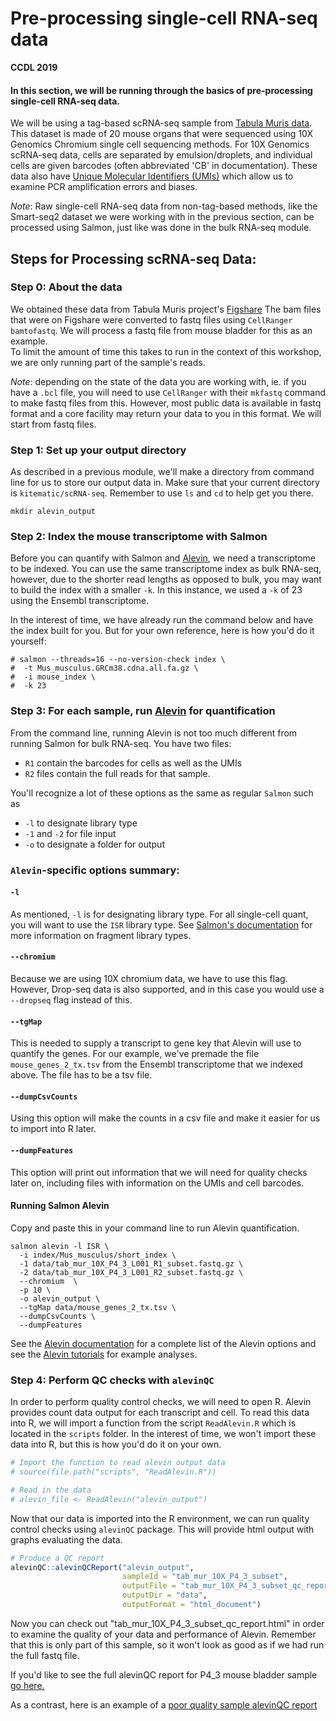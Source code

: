 # Pre-processing single-cell RNA-seq data

**CCDL 2019**

#### In this section, we will be running through the basics of pre-processing single-cell RNA-seq data.

We will be using a tag-based scRNA-seq sample from [Tabula Muris data](https://www.nature.com/articles/s41586-018-0590-4).
This dataset is made of 20 mouse organs that were sequenced using 10X Genomics
Chromium single cell sequencing methods.
For 10X Genomics scRNA-seq data, cells are separated by emulsion/droplets, and individual cells
are given barcodes (often abbreviated 'CB' in documentation).
These data also have
[Unique Molecular Identifiers (UMIs)](http://www.nature.com/doifinder/10.1038/nmeth.2772)
which allow us to examine PCR amplification errors and biases.

*Note*: Raw single-cell RNA-seq data from non-tag-based methods, like the Smart-seq2
dataset we were working with in the previous section, can be processed using
Salmon, just like was done in the bulk RNA-seq module.

## Steps for Processing scRNA-seq Data:

### Step 0: About the data

We obtained these data from Tabula Muris project's [Figshare](https://figshare.com/projects/Tabula_Muris_Transcriptomic_characterization_of_20_organs_and_tissues_from_Mus_musculus_at_single_cell_resolution/27733)
The bam files that were on Figshare were converted to fastq files using
`CellRanger bamtofastq`.
We will process a fastq file from mouse bladder for this as an example.  
To limit the amount of time this takes to run in the context of this workshop,
we are only running part of the sample's reads.

*Note*: depending on the state of the data you are working with, ie. if you have
a `.bcl` file, you will need to use `CellRanger` with their `mkfastq` command to
make fastq files from this.
However, most public data is available in fastq format and a core facility may
return your data to you in this format.
We will start from fastq files.

### Step 1: Set up your output directory

As described in a previous module, we'll make a directory from command line
for us to store our output data in.
Make sure that your current directory is `kitematic/scRNA-seq`. 
Remember to use `ls` and `cd` to help get you there.

```
mkdir alevin_output  
```

### Step 2: Index the mouse transcriptome with Salmon

Before you can quantify with Salmon and
[Alevin](https://www.biorxiv.org/content/10.1101/335000v2), we need a transcriptome
to be indexed.
You can use the same transcriptome index as bulk RNA-seq, however,
due to the shorter read lengths as opposed to bulk, you may want to build the
index with a smaller `-k`.
In this instance, we used a `-k` of 23 using the Ensembl transcriptome.

In the interest of time, we have already run the command below and have the index
built for you.
But for your own reference, here is how you'd do it yourself:
```
# salmon --threads=16 --no-version-check index \
#  -t Mus_musculus.GRCm38.cdna.all.fa.gz \
#  -i mouse_index \
#  -k 23
```

### Step 3: For each sample, run [Alevin](https://www.biorxiv.org/content/10.1101/335000v2) for quantification

From the command line, running Alevin is not too much different from running
Salmon for bulk RNA-seq.
You have two files:
- `R1` contain the barcodes for cells as well as the UMIs
- `R2` files contain the full reads for that sample.  

You'll recognize a lot of these options as the same as regular `Salmon` such as
- `-l` to designate library type
- `-1` and `-2` for file input
- `-o` to designate a folder for output

### `Alevin`-specific options summary:

#### `-l`
As mentioned, `-l` is for designating library type. For all single-cell quant,
you will want to use the `ISR` library type.
See [Salmon's documentation](https://salmon.readthedocs.io/en/latest/library_type.html)
for more information on fragment library types.

#### `--chromium`
Because we are using 10X chromium data, we have to use this flag. However,
Drop-seq data is also supported, and in this case you would use a `--dropseq`
flag instead of this.

#### `--tgMap`
This is needed to supply a transcript to gene key that Alevin will use to
quantify the genes. For our example, we've premade the file `mouse_genes_2_tx.tsv` from
the Ensembl transcriptome that we indexed above. The file has to be a tsv file.

#### `--dumpCsvCounts`
Using this option will make the counts in a csv file and make it easier for us to
import into R later.

#### `--dumpFeatures`
This option will print out information that we will need for quality checks
later on, including files with information on the UMIs and cell barcodes.

#### Running Salmon Alevin

Copy and paste this in your command line to run Alevin quantification.

```
salmon alevin -l ISR \
  -i index/Mus_musculus/short_index \
  -1 data/tab_mur_10X_P4_3_L001_R1_subset.fastq.gz \
  -2 data/tab_mur_10X_P4_3_L001_R2_subset.fastq.gz \
  --chromium  \
  -p 10 \
  -o alevin_output \
  --tgMap data/mouse_genes_2_tx.tsv \
  --dumpCsvCounts \
  --dumpFeatures
```

See the [Alevin documentation](https://salmon.readthedocs.io/en/latest/alevin.html)
for a complete list of the Alevin options and see the
[Alevin tutorials](https://combine-lab.github.io/alevin-tutorial/2018/running-alevin/)
for example analyses.

### Step 4: Perform QC checks with `alevinQC`

In order to perform quality control checks, we will need to open R.
Alevin provides count data output for each transcript and cell. To read this
data into R, we will import a function from the script `ReadAlevin.R` which is
located in the `scripts` folder.
In the interest of time, we won't import these data into R, but this is how you'd
do it on your own.

```r
# Import the function to read alevin output data
# source(file.path("scripts", "ReadAlevin.R"))

# Read in the data
# alevin_file <- ReadAlevin("alevin_output")
```

Now that our data is imported into the R environment, we can run quality control
checks using `alevinQC` package.
This will provide html output with graphs evaluating the data.

```r
# Produce a QC report
alevinQC::alevinQCReport("alevin_output",
                         sampleId = "tab_mur_10X_P4_3_subset",
                         outputFile = "tab_mur_10X_P4_3_subset_qc_report.html",
                         outputDir = "data",
                         outputFormat = "html_document")
```
Now you can check out "tab_mur_10X_P4_3_subset_qc_report.html" in order to examine
the quality of your data and performance of Alevin.
Remember that this is only part of this sample, so it won't look as good as if
we had run the full fastq file.

If you'd like to see the full alevinQC report for P4_3 mouse bladder sample [go here.](https://alexslemonade.github.io/training-modules/scRNA-seq/data/10X_P4_3_qc_report.html)

As a contrast, here is an example of a [poor quality sample alevinQC report](https://alexslemonade.github.io/training-modules/scRNA-seq/data/Bad_Example_10X_P4_2_qc_report.html)
